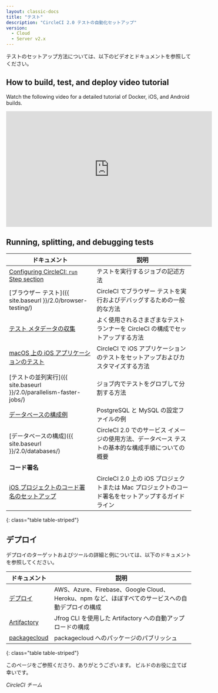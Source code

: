 ```yaml
---
layout: classic-docs
title: "テスト"
description: "CircleCI 2.0 テストの自動化セットアップ"
version:
  - Cloud
  - Server v2.x
---
```


テストのセットアップ方法については、以下のビデオとドキュメントを参照してください。

## How to build, test, and deploy video tutorial

Watch the following video for a detailed tutorial of Docker, iOS, and Android builds.
<div class="video-wrapper">
  <iframe width="560" height="315" src="https://www.youtube.com/embed/Qp-BA9e0TnA" frameborder="0" allowfullscreen></iframe>
</div>

## Running, splitting, and debugging tests

| ドキュメント                                                      | 説明                                                            |
| ----------------------------------------------------------- | ------------------------------------------------------------- |
| <a href="{{ site.baseurl }}/2.0/configuration-reference/#run">Configuring CircleCI: `run` Step section</a>                                   | テストを実行するジョブの記述方法                                              |
| [ブラウザー テスト]({{ site.baseurl }}/2.0/browser-testing/)        | CircleCI でブラウザー テストを実行およびデバッグするための一般的な方法                      |
| <a href="{{ site.baseurl }}/2.0/collect-test-data/">テスト メタデータの収集</a>                                   | よく使用されるさまざまなテスト ランナーを CircleCI の構成でセットアップする方法                 |
| <a href="{{ site.baseurl }}/2.0/testing-ios/">macOS 上の iOS アプリケーションのテスト</a>                                   | CircleCI で iOS アプリケーションのテストをセットアップおよびカスタマイズする方法               |
| [テストの並列実行]({{ site.baseurl }}/2.0/parallelism-faster-jobs/) | ジョブ内でテストをグロブして分割する方法                                          |
| <a href="{{ site.baseurl }}/2.0/postgres-config/">データベースの構成例</a>                                   | PostgreSQL と MySQL の設定ファイルの例                                  |
| [データベースの構成]({{ site.baseurl }}/2.0/databases/)              | CircleCI 2.0 でのサービス イメージの使用方法、データベース テストの基本的な構成手順についての概要      |
| **コード署名**                                                   |                                                               |
| <a href="{{ site.baseurl }}/2.0/ios-codesigning/">iOS プロジェクトのコード署名のセットアップ</a>                                   | CircleCI 2.0 上の iOS プロジェクトまたは Mac プロジェクトのコード署名をセットアップするガイドライン |
{: class="table table-striped"}

## デプロイ

デプロイのターゲットおよびツールの詳細と例については、以下のドキュメントを参照してください。

| ドキュメント                    | 説明                                                                  |
| ------------------------- | ------------------------------------------------------------------- |
| <a href="{{ site.baseurl }}/2.0/deployment-integrations/">デプロイ</a> | AWS、Azure、Firebase、Google Cloud、Heroku、npm など、ほぼすべてのサービスへの自動デプロイの構成 |
| <a href="{{ site.baseurl }}/2.0/artifactory/">Artifactory</a> | Jfrog CLI を使用した Artifactory への自動アップロードの構成                           |
| <a href="{{ site.baseurl }}/2.0/packagecloud/">packagecloud</a> | packagecloud へのパッケージのパブリッシュ                                         |
{: class="table table-striped"}

このページをご参照くださり、ありがとうございます。 ビルドのお役に立てば幸いです。

_CircleCI チーム_
